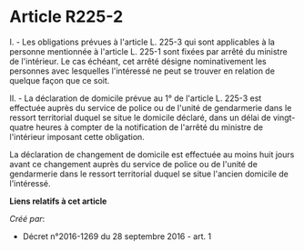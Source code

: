 # Article R225-2

I. - Les obligations prévues à l'article L. 225-3 qui sont applicables à la personne mentionnée à l'article L. 225-1 sont
fixées par arrêté du ministre de l'intérieur. Le cas échéant, cet arrêté désigne nominativement les personnes avec lesquelles
l'intéressé ne peut se trouver en relation de quelque façon que ce soit.

II. - La déclaration de domicile prévue au 1° de l'article L. 225-3 est effectuée auprès du service de police ou de l'unité
de gendarmerie dans le ressort territorial duquel se situe le domicile déclaré, dans un délai de vingt-quatre heures à
compter de la notification de l'arrêté du ministre de l'intérieur imposant cette obligation.

La déclaration de changement de domicile est effectuée au moins huit jours avant ce changement auprès du service de police ou
de l'unité de gendarmerie dans le ressort territorial duquel se situe l'ancien domicile de l'intéressé.

**Liens relatifs à cet article**

_Créé par_:

  - Décret n°2016-1269 du 28 septembre 2016 - art. 1
